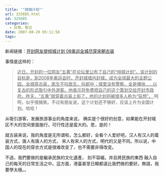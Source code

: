 ```yaml
---
title: '"倾城计划"'
url: 325685.html
id: 325685
categories:
  - 日常。笔记
date: 2007-08-20 05:11:58
tags:
---
```


新闻链接：[开封网友提倾城计划 08奥运全城尽穿宋朝古装](http://news.xinhuanet.com/society/2007-03/07/content_5813301.htm)

事情是这样的：
> <u>近日，开封的一位网友“五黄”在论坛里公布了自己的“倾城计划”。该计划的目标是，到2008年奥运会时，开封城墙内封城，成为全球最大的主题公园，全城穿古装，医生不叫医生，叫郎中；城里没有警察，全是捕快……以复古的形式吸引中外游客。他表示将免费把自己的这个策划交给开封市政府。昨天，“五黄”就穿着古装上街了，他的计划则被很多人称为“狂想”。 </u>
呵呵，似乎很搞笑。不过有朋友说，这个计划还不够好，应该上升为全国计划。哈哈！

从吸引游客，发展旅游事业的角度来说， 确实是个很好的创意，如果能在开封城区不大的空间里面施行，可行性还是蛮大的。恩，是的！

就古装来说，我的角度是无所谓啦，怎么都好，全看个人爱好吧。汉人有汉人的着装方式，唐人有唐人的方式， 宋人有宋人的方式，明代的又是不同。所以说，中国人的现在的穿衣方式是很难改变了，也不需要非得改变。

不過，我們要做的是繼承民族的文化遺產， 刻不容緩。并且將民族的東西 融入自己的每天的日常生活之中。這方面，港臺甚至日韓都遠比我們做的要好。無語，我要學太極。。